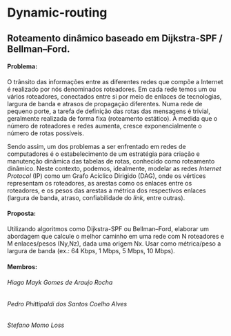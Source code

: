 # Dynamic-routing

## Roteamento dinâmico baseado em Dijkstra-SPF / Bellman–Ford.

#### Problema:
 
O trânsito das informações entre as diferentes redes que compõe a Internet é realizado por nós denominados roteadores. Em cada rede temos um ou vários roteadores, conectados entre si por meio de enlaces de tecnologias, largura de banda e atrasos de propagação diferentes. Numa rede de pequeno porte, a tarefa de definição das rotas das mensagens é trivial, geralmente realizada de forma fixa (roteamento estático). À medida que o número de roteadores e redes aumenta, cresce exponencialmente o número de rotas possíveis.
 
Sendo assim, um dos problemas a ser enfrentado em redes de computadores é o estabelecimento de um estratégia para criação e manutenção dinâmica das tabelas de rotas, conhecido como roteamento dinâmico. Neste contexto, podemos, idealmente, modelar as redes *Internet Protocol* (IP) como um Grafo Acíclico Dirigido (DAG), onde os vértices representam os roteadores, as arestas como os enlaces entre os roteadores, e os pesos das arestas a métrica dos respectivos enlaces (largura de banda, atraso, confiabilidade do *link*, entre outras).
 
 
#### Proposta:
 
Utilizando algoritmos como Dijkstra-SPF ou Bellman–Ford, elaborar um abordagem que calcule o melhor caminho em uma rede com N roteadores e M enlaces/pesos (Ny,Nz), dada uma origem Nx. Usar como métrica/peso a largura de banda (ex.: 64 Kbps, 1 Mbps, 5 Mbps, 10 Mbps).

#### Membros:
###### Hiago Mayk Gomes de Araujo Rocha
###### Pedro Phittipaldi dos Santos Coelho Alves
###### Stefano Momo Loss
